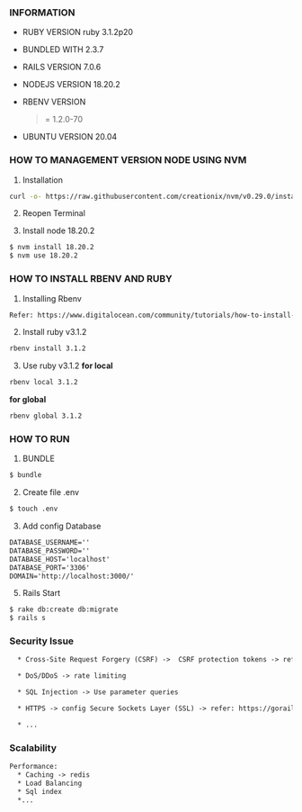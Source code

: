 ### INFORMATION

- RUBY VERSION
  ruby 3.1.2p20

- BUNDLED WITH
  2.3.7

- RAILS VERSION
  7.0.6

- NODEJS VERSION
  18.20.2

- RBENV VERSION
  >= 1.2.0-70

- UBUNTU VERSION
  20.04

### HOW TO MANAGEMENT VERSION NODE USING NVM
1. Installation
```sh
curl -o- https://raw.githubusercontent.com/creationix/nvm/v0.29.0/install.sh | bash
```

2. Reopen Terminal

3. Install node 18.20.2
```sh
$ nvm install 18.20.2
$ nvm use 18.20.2
```

### HOW TO INSTALL RBENV AND RUBY

1. Installing Rbenv
```txt
Refer: https://www.digitalocean.com/community/tutorials/how-to-install-ruby-on-rails-with-rbenv-on-ubuntu-20-04
```

2. Install ruby v3.1.2
```sh
rbenv install 3.1.2
```

3. Use ruby v3.1.2
**for local**
```sh
rbenv local 3.1.2
```

**for global**
```sh
rbenv global 3.1.2
```

### HOW TO RUN

1. BUNDLE
```sh
$ bundle
```

2. Create file .env
```sh
$ touch .env
```

3. Add config Database
```txt
DATABASE_USERNAME=''
DATABASE_PASSWORD=''
DATABASE_HOST='localhost'
DATABASE_PORT='3306'
DOMAIN='http://localhost:3000/'
```

5. Rails Start
```sh
$ rake db:create db:migrate
$ rails s
```

### Security Issue

```txt
  * Cross-Site Request Forgery (CSRF) ->  CSRF protection tokens -> refer: https://medium.com/rubyinside/a-deep-dive-into-csrf-protection-in-rails-19fa0a42c0ef

  * DoS/DDoS -> rate limiting

  * SQL Injection -> Use parameter queries

  * HTTPS -> config Secure Sockets Layer (SSL) -> refer: https://gorails.com/guides/free-ssl-with-rails-and-nginx-using-let-s-encrypt

  * ...
```

### Scalability

```txt
Performance:
  * Caching -> redis
  * Load Balancing
  * Sql index
  *...
```
